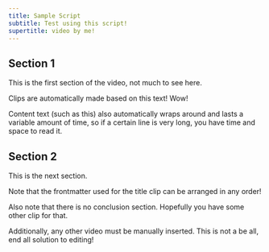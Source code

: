 ```yaml
---
title: Sample Script
subtitle: Test using this script!
supertitle: video by me!
---
```


## Section 1

This is the first section of the video, not much to see here.

Clips are automatically made based on this text! Wow!

Content text (such as this) also automatically wraps around and lasts a variable amount of time, so if a certain line is very long, you have time and space to read it.

## Section 2

This is the next section.

Note that the frontmatter used for the title clip can be arranged in any order!

Also note that there is no conclusion section. Hopefully you have some other clip for that.

Additionally, any other video must be manually inserted. This is not a be all, end all solution to editing!
